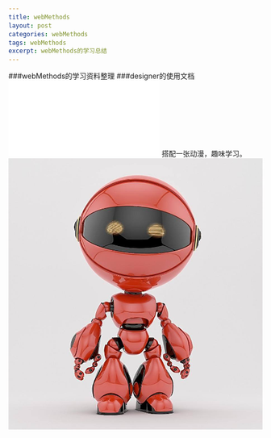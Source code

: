```yaml
---
title: webMethods 
layout: post
categories: webMethods
tags: webMethods
excerpt: webMethods的学习总结
---
```

###webMethods的学习资料整理
###designer的使用文档
![designer的使用文档](/assets/9-8_Integration_Server_Built-In_Services_Reference.pdf)
搭配一张动漫，趣味学习。
![My helpful screenshot](/assets/user.png)
